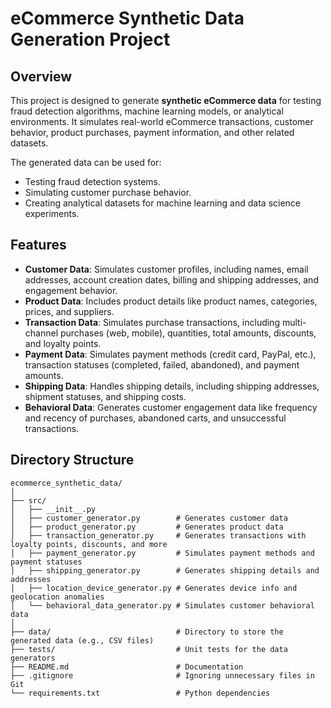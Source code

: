 # eCommerce Synthetic Data Generation Project

## Overview

This project is designed to generate **synthetic eCommerce data** for testing fraud detection algorithms, machine learning models, or analytical environments. It simulates real-world eCommerce transactions, customer behavior, product purchases, payment information, and other related datasets.

The generated data can be used for:

- Testing fraud detection systems.
- Simulating customer purchase behavior.
- Creating analytical datasets for machine learning and data science experiments.

## Features

- **Customer Data**: Simulates customer profiles, including names, email addresses, account creation dates, billing and shipping addresses, and engagement behavior.
- **Product Data**: Includes product details like product names, categories, prices, and suppliers.
- **Transaction Data**: Simulates purchase transactions, including multi-channel purchases (web, mobile), quantities, total amounts, discounts, and loyalty points.
- **Payment Data**: Simulates payment methods (credit card, PayPal, etc.), transaction statuses (completed, failed, abandoned), and payment amounts.
- **Shipping Data**: Handles shipping details, including shipping addresses, shipment statuses, and shipping costs.
- **Behavioral Data**: Generates customer engagement data like frequency and recency of purchases, abandoned carts, and unsuccessful transactions.

## Directory Structure

```plaintext
ecommerce_synthetic_data/
│
├── src/
│   ├── __init__.py
│   ├── customer_generator.py        # Generates customer data
│   ├── product_generator.py         # Generates product data
│   ├── transaction_generator.py     # Generates transactions with loyalty points, discounts, and more
│   ├── payment_generator.py         # Simulates payment methods and payment statuses
│   ├── shipping_generator.py        # Generates shipping details and addresses
│   ├── location_device_generator.py # Generates device info and geolocation anomalies
│   └── behavioral_data_generator.py # Simulates customer behavioral data
│
├── data/                            # Directory to store the generated data (e.g., CSV files)
├── tests/                           # Unit tests for the data generators
├── README.md                        # Documentation
├── .gitignore                       # Ignoring unnecessary files in Git
└── requirements.txt                 # Python dependencies

